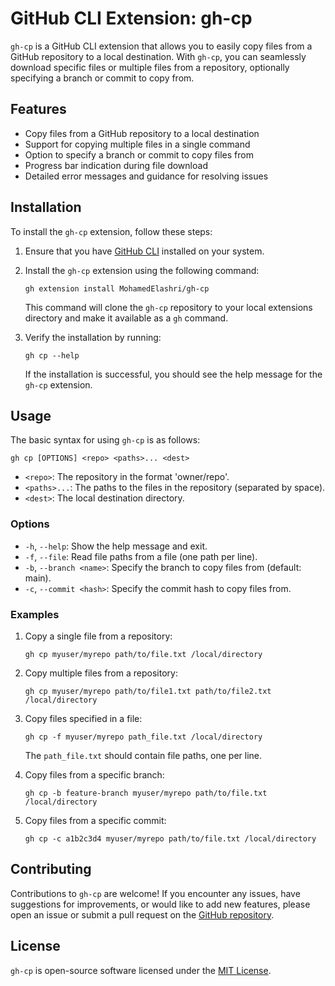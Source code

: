 # GitHub CLI Extension: gh-cp


`gh-cp` is a GitHub CLI extension that allows you to easily copy files from a GitHub repository to a local destination. With `gh-cp`, you can seamlessly download specific files or multiple files from a repository, optionally specifying a branch or commit to copy from.


## Features

- Copy files from a GitHub repository to a local destination
- Support for copying multiple files in a single command
- Option to specify a branch or commit to copy files from
- Progress bar indication during file download
- Detailed error messages and guidance for resolving issues


## Installation

To install the `gh-cp` extension, follow these steps:

1. Ensure that you have [GitHub CLI](https://cli.github.com/) installed on your system.

2. Install the `gh-cp` extension using the following command:
   ```
   gh extension install MohamedElashri/gh-cp
   ```

   This command will clone the `gh-cp` repository to your local extensions directory and make it available as a `gh` command.

3. Verify the installation by running:
   ```
   gh cp --help
   ```

   If the installation is successful, you should see the help message for the `gh-cp` extension.

## Usage

The basic syntax for using `gh-cp` is as follows:

```
gh cp [OPTIONS] <repo> <paths>... <dest>
```

- `<repo>`: The repository in the format 'owner/repo'.
- `<paths>...`: The paths to the files in the repository (separated by space).
- `<dest>`: The local destination directory.

### Options

- `-h`, `--help`: Show the help message and exit.
- `-f`, `--file`: Read file paths from a file (one path per line).
- `-b`, `--branch <name>`: Specify the branch to copy files from (default: main).
- `-c`, `--commit <hash>`: Specify the commit hash to copy files from.

### Examples

1. Copy a single file from a repository:
   ```
   gh cp myuser/myrepo path/to/file.txt /local/directory
   ```

2. Copy multiple files from a repository:
   ```
   gh cp myuser/myrepo path/to/file1.txt path/to/file2.txt /local/directory
   ```

3. Copy files specified in a file:
   ```
   gh cp -f myuser/myrepo path_file.txt /local/directory
   ```

   The `path_file.txt` should contain file paths, one per line.

4. Copy files from a specific branch:
   ```
   gh cp -b feature-branch myuser/myrepo path/to/file.txt /local/directory
   ```

5. Copy files from a specific commit:
   ```
   gh cp -c a1b2c3d4 myuser/myrepo path/to/file.txt /local/directory
   ```

## Contributing

Contributions to `gh-cp` are welcome! If you encounter any issues, have suggestions for improvements, or would like to add new features, please open an issue or submit a pull request on the [GitHub repository](https://github.com/MohamedElashri/gh-cp).

## License

`gh-cp` is open-source software licensed under the [MIT License](https://github.com/MohamedElashri/gh-cp/blob/main/LICENSE).
